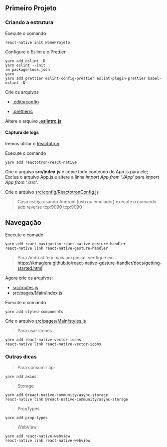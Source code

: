 ## Primeiro Projeto

### Criando a estrutura

Execute o comando

```
react-native init NomeProjeto
```

Configure o Eslint e o Prettier

```
yarn add eslint -D
yarn eslint --init
rm package-lock.json
yarn
yarn add prettier eslint-config-prettier eslint-plugin-prettier babel-eslint -D
```

Crie os arquivos

- [.editorconfig](/.editorconfig)

- [.prettierrc](/.prettierrc)

Altere o arquivo **[.eslintrc.js](/.eslintrc.js)**

#### Captura de logs

Iremos utiliar o [Reactotron](https://github.com/infinitered/reactotron).

Execute o comando

```
yarn add reactotron-react-native
```

Crie o arquivo **src/index.js** e copie todo conteudo do App.js para ele; Exclua o arquivo App.js e altere a linha _import App from './App'_ para _import App from './src'_.

Crie o arquivo [src/config/ReactotronConfig.js](/src/config/ReactotronConfig.js)

> Caso esteja usando Android (usb ou emulador) execute o comando adb reverse tcp:9090 tcp:9090

## Navegação

Execute o comado

```
yarn add react-navigation react-native-gesture-handler
react-native link react-native-gesture-handler
```

> Para Android tem mais um passo, verifique em https://kmagiera.github.io/react-native-gesture-handler/docs/getting-started.html

Agora crie os arquivos:

- [src/routes.js](/src/routes.js)
- [src/pages/Main/index.js](/src/pages/Main/index.js)

Execute o comando

```
yarn add styled-components
```

Crie o arquivo [src/pages/Main/styles.js](/src/pages/Main/styles.js)

> Para usar icones

```
yarn add react-native-vector-icons
react-native link react-native-vector-icons
```

### Outras dicas

> Para consumir api

```
yarn add axios
```

> Storage

```
yarn add @react-native-community/async-storage
react-native link @react-native-community/async-storage
```

> PropTypes

```
yarn add prop-types
```

> WebView

```
yarn add react-native-webview
react-native link react-native-webview
```
